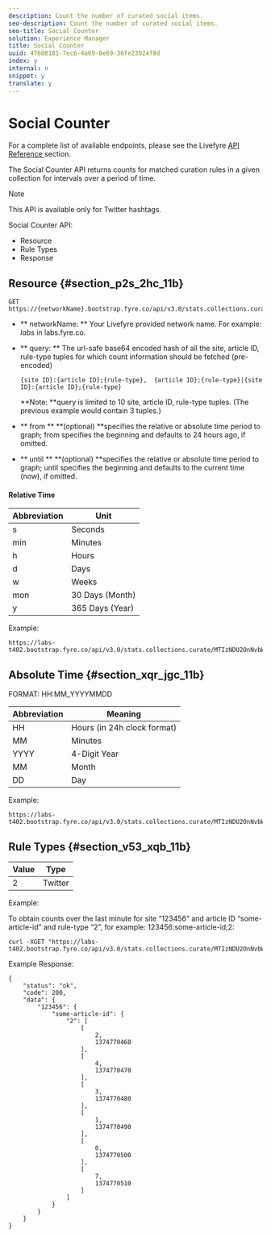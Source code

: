 ```yaml
---
description: Count the number of curated social items.
seo-description: Count the number of curated social items.
seo-title: Social Counter
solution: Experience Manager
title: Social Counter
uuid: 47608181-7ec6-4a69-8e69-36fe23924f8d
index: y
internal: n
snippet: y
translate: y
---
```


# Social Counter

For a complete list of available endpoints, please see the Livefyre [ API Reference ](http://livefyre-devhub-production.herokuapp.com/developers/api-reference/) section.

The Social Counter API returns counts for matched curation rules in a given collection for intervals over a period of time.

>[!NOTE]
>
>This API is available only for Twitter hashtags.

Social Counter API:

* Resource
* Rule Types
* Response

## Resource {#section_p2s_2hc_11b}


```
GET https://{networkName}.bootstrap.fyre.co/api/v3.0/stats.collections.curate/{query}.json
```

* ** networkName: ** Your Livefyre provided network name. For example: *labs* in labs.fyre.co. 
* ** query: ** The url-safe base64 encoded hash of all the site, article ID, rule-type tuples for which count information should be fetched (pre-encoded) 


  ```
  {site ID}:{article ID};{rule-type},  {article ID};{rule-type}|{site ID}:{article ID};{rule-type}
  ```


  **Note: **query is limited to 10 site, article ID, rule-type tuples. (The previous example would contain 3 tuples.) 
* ** from ** **(optional) **specifies the relative or absolute time period to graph; from specifies the beginning and defaults to 24 hours ago, if omitted. 
* ** until ** **(optional) **specifies the relative or absolute time period to graph; until specifies the beginning and defaults to the current time (now), if omitted. 

#### Relative Time
|  Abbreviation  | Unit  |
|---|---|
|  s  | Seconds  |
|  min  | Minutes  |
|  h  | Hours  |
|  d  | Days  |
|  w  | Weeks  |
|  mon  | 30 Days (Month)  |
|  y  | 365 Days (Year)  |

Example:

```
https://labs-t402.bootstrap.fyre.co/api/v3.0/stats.collections.curate/MTIzNDU2OnNvbWUtYXJ0aWNsZS1pZDsy.json&from=-7d&until=-6d
```

## Absolute Time {#section_xqr_jgc_11b}

FORMAT: HH:MM_YYYYMMDD

|  Abbreviation  | Meaning  |
|---|---|
|  HH  | Hours (in 24h clock format)  |
|  MM  | Minutes  |
|  YYYY  | 4-Digit Year  |
|  MM  | Month  |
|  DD  | Day  |

Example:

```
https://labs-t402.bootstrap.fyre.co/api/v3.0/stats.collections.curate/MTIzNDU2OnNvbWUtYXJ0aWNsZS1pZDsy.json&from=04:00_20130709 

```

## Rule Types {#section_v53_xqb_11b}


|  Value  | Type  |
|---|---|
|  2  | Twitter  |

Example:

To obtain counts over the last minute for site “123456” and article ID “some-article-id” and rule-type “2”, for example: 123456:some-article-id;2:

```
curl -XGET "https://labs-t402.bootstrap.fyre.co/api/v3.0/stats.collections.curate/MTIzNDU2OnNvbWUtYXJ0aWNsZS1pZDsy.json&from=-1min" 

```
Example Response:

```
{ 
    "status": "ok", 
    "code": 200, 
    "data": { 
        "123456": { 
            "some-article-id": { 
                "2": [ 
                    [ 
                        2, 
                        1374770460 
                    ], 
                    [ 
                        4, 
                        1374770470 
                    ], 
                    [ 
                        3, 
                        1374770480 
                    ], 
                    [ 
                        1, 
                        1374770490 
                    ], 
                    [ 
                        0, 
                        1374770500 
                    ], 
                    [ 
                        7, 
                        1374770510 
                    ] 
                ] 
            } 
        } 
    } 
}
```

